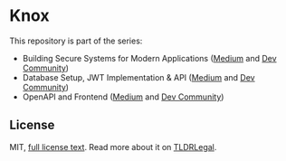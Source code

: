 # Knox

This repository is part of the series:

- Building Secure Systems for Modern Applications 
([Medium](https://medium.com/@gin_mitch/building-secure-systems-for-modern-applications-9e5a9f59e876) 
and [Dev Community](https://dev.to/gin_mitch/building-secure-systems-for-modern-applications-1b9f)) 
- Database Setup, JWT Implementation & API 
([Medium](https://medium.com/@gin_mitch/database-setup-jwt-implementation-api-a0519ceca560) 
and [Dev Community](https://dev.to/gin_mitch/database-setup-jwt-implementation-api-1bk3)) 
- OpenAPI and Frontend 
([Medium](https://medium.com/@gin_mitch/openapi-and-frontend-058e0e81cb1d) 
and [Dev Community](https://dev.to/gin_mitch/openapi-and-frontend-3gnb)) 

## License

MIT, [full license text](LICENSE).
Read more about it on [TLDRLegal](https://www.tldrlegal.com/license/mit-license).
